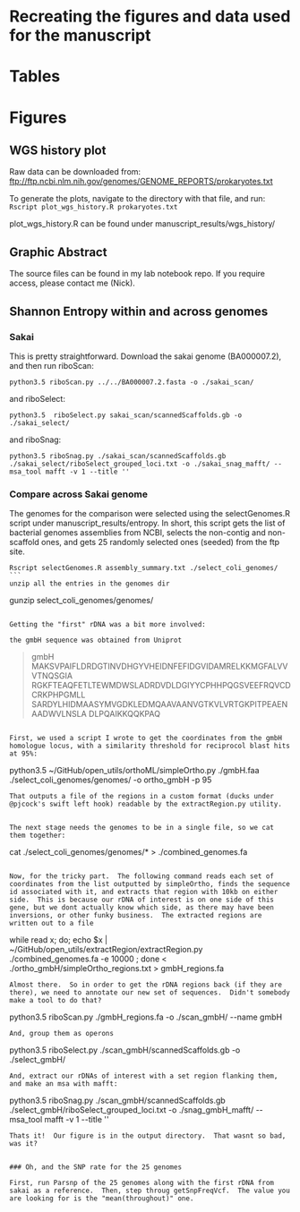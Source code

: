 # Recreating the figures and data used for the manuscript

# Tables


# Figures
##  WGS history plot
Raw data can be downloaded from:
 ftp://ftp.ncbi.nlm.nih.gov/genomes/GENOME_REPORTS/prokaryotes.txt

To generate the plots, navigate to the directory with that file, and run:
`Rscript plot_wgs_history.R prokaryotes.txt`

plot_wgs_history.R can be found under manuscript_results/wgs_history/


## Graphic Abstract
The source files can be found in my lab notebook repo.  If you require access, please contact me (Nick).

## Shannon Entropy within and across genomes
### Sakai
This is pretty straightforward. Download the sakai genome (BA000007.2), and then run riboScan:
```
python3.5 riboScan.py ../../BA000007.2.fasta -o ./sakai_scan/
```
and riboSelect:
```
python3.5  riboSelect.py sakai_scan/scannedScaffolds.gb -o ./sakai_select/
```
and riboSnag:
```
python3.5 riboSnag.py ./sakai_scan/scannedScaffolds.gb ./sakai_select/riboSelect_grouped_loci.txt -o ./sakai_snag_mafft/ --msa_tool mafft -v 1 --title ''
```
### Compare across Sakai genome
The genomes for the comparison were selected using the selectGenomes.R script under manuscript_results/entropy.  In short, this script gets the list of bacterial genomes assemblies from NCBI, selects the non-contig and non-scaffold ones, and gets 25 randomly selected ones (seeded) from the ftp site.

```
Rscript selectGenomes.R assembly_summary.txt ./select_coli_genomes/                                              ```
unzip all the entries in the genomes dir

```
gunzip select_coli_genomes/genomes/
```

Getting the "first" rDNA was a bit more involved:

the gmbH sequence was obtained from Uniprot
```
>gmbH
MAKSVPAIFLDRDGTINVDHGYVHEIDNFEFIDGVIDAMRELKKMGFALVVVTNQSGIA
RGKFTEAQFETLTEWMDWSLADRDVDLDGIYYCPHHPQGSVEEFRQVCDCRKPHPGMLL
SARDYLHIDMAASYMVGDKLEDMQAAVAANVGTKVLVRTGKPITPEAENAADWVLNSLA
DLPQAIKKQQKPAQ
 ```

First, we used a script I wrote to get the coordinates from the gmbH homologue locus, with a similarity threshold for reciprocol blast hits at 95%:
```
python3.5 ~/GitHub/open_utils/orthoML/simpleOrtho.py ./gmbH.faa ./select_coli_genomes/genomes/ -o ortho_gmbH -p 95
```
That outputs a file of the regions in a custom format (ducks under @pjcock's swift left hook) readable by the extractRegion.py utility.


The next stage needs the genomes to be in a single file, so we cat them together:
```
cat ./select_coli_genomes/genomes/* > ./combined_genomes.fa
```

Now, for the tricky part.  The following command reads each set of coordinates from the list outputted by simpleOrtho, finds the sequence id associated with it, and extracts that region with 10kb on either side.  This is because our rDNA of interest is on one side of this gene, but we dont actually know which side, as there may have been inversions, or other funky business.  The extracted regions are written out to a file
```
while read x; do; echo $x | ~/GitHub/open_utils/extractRegion/extractRegion.py ./combined_genomes.fa -e 10000 ; done < ./ortho_gmbH/simpleOrtho_regions.txt  > gmbH_regions.fa
```
Almost there.  So in order to get the rDNA regions back (if they are there), we need to annotate our new set of sequences.  Didn't somebody make a tool to do that?
```
python3.5 riboScan.py ./gmbH_regions.fa -o ./scan_gmbH/ --name gmbH
```
And, group them as operons
```
python3.5 riboSelect.py ./scan_gmbH/scannedScaffolds.gb -o ./select_gmbH/
```
And, extract our rDNAs of interest with a set region flanking them, and make an msa with mafft:
```
python3.5 riboSnag.py ./scan_gmbH/scannedScaffolds.gb ./select_gmbH/riboSelect_grouped_loci.txt -o ./snag_gmbH_mafft/ --msa_tool mafft -v 1 --title ''
```
Thats it!  Our figure is in the output directory.  That wasnt so bad, was it?


### Oh, and the SNP rate for the 25 genomes

First, run Parsnp of the 25 genomes along with the first rDNA from sakai as a reference.  Then, step throug getSnpFreqVcf.  The value you are looking for is the "mean(throughout)" one.
